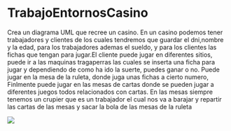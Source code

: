 # TrabajoEntornosCasino

Crea un diagrama UML que recree un casino. En un casino podemos tener trabajadores y clientes de los cuales tendremos que guardar el dni,nombre y la edad, para los trabajadores ademas el sueldo, y para los clientes las fichas que tengan para jugar.El cliente puede jugar en diferentes sitios, puede ir a las maquinas tragaperras las cuales se inserta una ficha para jugar y dependiendo de como ha ido la suerte, puedes ganar o no. Puede jugar en la mesa de la ruleta, donde juga unas fichas a cierto numero, Finlmente puede jugar en las mesas de cartas donde se pueden jugar a diferentes juegos todos relacionados con cartas. En las mesas siempre tenemos un crupier que es un trabajador el cual nos va a barajar y repartir las cartas de las mesas y sacar la bola de las mesas de la ruleta 

![](DiagramaCasino.png)
